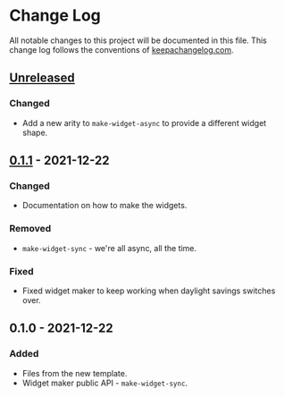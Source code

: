 # Change Log
All notable changes to this project will be documented in this file. This change log follows the conventions of [keepachangelog.com](http://keepachangelog.com/).

## [Unreleased]
### Changed
- Add a new arity to `make-widget-async` to provide a different widget shape.

## [0.1.1] - 2021-12-22
### Changed
- Documentation on how to make the widgets.

### Removed
- `make-widget-sync` - we're all async, all the time.

### Fixed
- Fixed widget maker to keep working when daylight savings switches over.

## 0.1.0 - 2021-12-22
### Added
- Files from the new template.
- Widget maker public API - `make-widget-sync`.

[Unreleased]: https://github.com/your-name/relaggregator/compare/0.1.1...HEAD
[0.1.1]: https://github.com/your-name/relaggregator/compare/0.1.0...0.1.1
